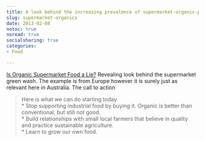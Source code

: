 ```yaml
---
title: A look behind the increasing prevalence of supermarket-organic-products
slug: supermarket-organics
date: 2013-02-08
notoc: true
noread: true
socialsharing: true
categories: 
- Food

---
```

[Is Organic Supermarket Food a Lie?][permaculturenews]
Revealing look behind the supermarket green wash. The example is from Europe however it is surely just as relevant here in Australia.
The call to action
> Here is what we can do starting today   
	* Stop supporting industrial food by buying it. Organic is better than conventional, but still not good.   
	* Build relationships with small local farmers that believe in quality and practice sustainable agriculture.   
	* Learn to grow our own food.

[permaculturenews]: http://permaculturenews.org/2013/02/08/is-organic-supermarket-food-a-lie/
